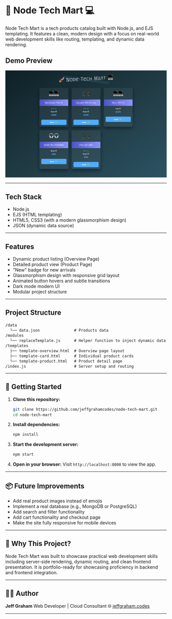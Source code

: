 # 🚀 Node Tech Mart 💻

Node Tech Mart is a tech products catalog built with Node.js, and EJS templating.
It features a clean, modern design with a focus on real-world web development skills like routing, templating, and dynamic data rendering.

## Demo Preview

![Node Tech Mart Screenshot](node-tech-mart.png)

---

## Tech Stack

- Node.js
- EJS (HTML templating)
- HTML5, CSS3 (with a modern glassmorphism design)
- JSON (dynamic data source)

---

## Features

- Dynamic product listing (Overview Page)
- Detailed product view (Product Page)
- "New" badge for new arrivals
- Glassmorphism design with responsive grid layout
- Animated button hovers and subtle transitions
- Dark mode modern UI
- Modular project structure

---

## Project Structure

```
/data
  └── data.json               # Products data
/modules
  └── replaceTemplate.js      # Helper function to inject dynamic data
/templates
  ├── template-overview.html  # Overview page layout
  ├── template-card.html      # Individual product cards
  └── template-product.html   # Product detail page
/index.js                     # Server setup and routing
```

---

## 🚀 Getting Started

1. **Clone this repository:**

   ```bash
   git clone https://github.com/jeffgrahamcodes/node-tech-mart.git
   cd node-tech-mart
   ```

2. **Install dependencies:**

   ```bash
   npm install
   ```

3. **Start the development server:**

   ```bash
   npm start
   ```

4. **Open in your browser:**
   Visit `http://localhost:8000` to view the app.

---

## 📦 Future Improvements

- Add real product images instead of emojis
- Implement a real database (e.g., MongoDB or PostgreSQL)
- Add search and filter functionality
- Add cart functionality and checkout page
- Make the site fully responsive for mobile devices

---

## 🎯 Why This Project?

Node Tech Mart was built to showcase practical web development skills including server-side rendering, dynamic routing, and clean frontend presentation.
It is portfolio-ready for showcasing proficiency in backend and frontend integration.

---

## 🧑‍💻 Author

**Jeff Graham**
Web Developer | Cloud Consultant
🌐 [jeffgraham.codes](https://www.jeffgraham.codes)

---
